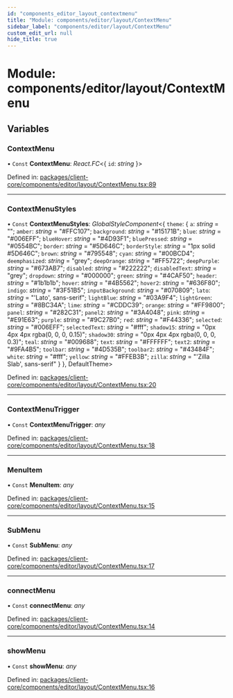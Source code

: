 ```yaml
---
id: "components_editor_layout_contextmenu"
title: "Module: components/editor/layout/ContextMenu"
sidebar_label: "components/editor/layout/ContextMenu"
custom_edit_url: null
hide_title: true
---
```


# Module: components/editor/layout/ContextMenu

## Variables

### ContextMenu

• `Const` **ContextMenu**: *React.FC*<{ `id`: *string*  }\>

Defined in: [packages/client-core/components/editor/layout/ContextMenu.tsx:89](https://github.com/xr3ngine/xr3ngine/blob/56376a778/packages/client-core/components/editor/layout/ContextMenu.tsx#L89)

___

### ContextMenuStyles

• `Const` **ContextMenuStyles**: *GlobalStyleComponent*<{ `theme`: { `a`: *string* = ""; `amber`: *string* = "#FFC107"; `background`: *string* = "#15171B"; `blue`: *string* = "#006EFF"; `blueHover`: *string* = "#4D93F1"; `bluePressed`: *string* = "#0554BC"; `border`: *string* = "#5D646C"; `borderStyle`: *string* = "1px solid #5D646C"; `brown`: *string* = "#795548"; `cyan`: *string* = "#00BCD4"; `deemphasized`: *string* = "grey"; `deepOrange`: *string* = "#FF5722"; `deepPurple`: *string* = "#673AB7"; `disabled`: *string* = "#222222"; `disabledText`: *string* = "grey"; `dropdown`: *string* = "#000000"; `green`: *string* = "#4CAF50"; `header`: *string* = "#1b1b1b"; `hover`: *string* = "#4B5562"; `hover2`: *string* = "#636F80"; `indigo`: *string* = "#3F51B5"; `inputBackground`: *string* = "#070809"; `lato`: *string* = "'Lato', sans-serif"; `lightBlue`: *string* = "#03A9F4"; `lightGreen`: *string* = "#8BC34A"; `lime`: *string* = "#CDDC39"; `orange`: *string* = "#FF9800"; `panel`: *string* = "#282C31"; `panel2`: *string* = "#3A4048"; `pink`: *string* = "#E91E63"; `purple`: *string* = "#9C27B0"; `red`: *string* = "#F44336"; `selected`: *string* = "#006EFF"; `selectedText`: *string* = "#fff"; `shadow15`: *string* = "0px 4px 4px  rgba(0, 0, 0, 0.15)"; `shadow30`: *string* = "0px 4px 4px  rgba(0, 0, 0, 0.3)"; `teal`: *string* = "#009688"; `text`: *string* = "#FFFFFF"; `text2`: *string* = "#9FA4B5"; `toolbar`: *string* = "#4D535B"; `toolbar2`: *string* = "#43484F"; `white`: *string* = "#fff"; `yellow`: *string* = "#FFEB3B"; `zilla`: *string* = "'Zilla Slab', sans-serif" }  }, DefaultTheme\>

Defined in: [packages/client-core/components/editor/layout/ContextMenu.tsx:20](https://github.com/xr3ngine/xr3ngine/blob/56376a778/packages/client-core/components/editor/layout/ContextMenu.tsx#L20)

___

### ContextMenuTrigger

• `Const` **ContextMenuTrigger**: *any*

Defined in: [packages/client-core/components/editor/layout/ContextMenu.tsx:18](https://github.com/xr3ngine/xr3ngine/blob/56376a778/packages/client-core/components/editor/layout/ContextMenu.tsx#L18)

___

### MenuItem

• `Const` **MenuItem**: *any*

Defined in: [packages/client-core/components/editor/layout/ContextMenu.tsx:15](https://github.com/xr3ngine/xr3ngine/blob/56376a778/packages/client-core/components/editor/layout/ContextMenu.tsx#L15)

___

### SubMenu

• `Const` **SubMenu**: *any*

Defined in: [packages/client-core/components/editor/layout/ContextMenu.tsx:17](https://github.com/xr3ngine/xr3ngine/blob/56376a778/packages/client-core/components/editor/layout/ContextMenu.tsx#L17)

___

### connectMenu

• `Const` **connectMenu**: *any*

Defined in: [packages/client-core/components/editor/layout/ContextMenu.tsx:14](https://github.com/xr3ngine/xr3ngine/blob/56376a778/packages/client-core/components/editor/layout/ContextMenu.tsx#L14)

___

### showMenu

• `Const` **showMenu**: *any*

Defined in: [packages/client-core/components/editor/layout/ContextMenu.tsx:16](https://github.com/xr3ngine/xr3ngine/blob/56376a778/packages/client-core/components/editor/layout/ContextMenu.tsx#L16)
